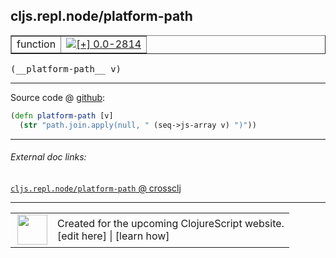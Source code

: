 ## cljs.repl.node/platform-path



 <table border="1">
<tr>
<td>function</td>
<td><a href="https://github.com/cljsinfo/cljs-api-docs/tree/0.0-2814"><img valign="middle" alt="[+] 0.0-2814" title="Added in 0.0-2814" src="https://img.shields.io/badge/+-0.0--2814-lightgrey.svg"></a> </td>
</tr>
</table>


 <samp>
(__platform-path__ v)<br>
</samp>

---







Source code @ [github](https://github.com/clojure/clojurescript/blob/r3264/src/main/clojure/cljs/repl/node.clj#L78-L79):

```clj
(defn platform-path [v]
  (str "path.join.apply(null, " (seq->js-array v) ")"))
```

<!--
Repo - tag - source tree - lines:

 <pre>
clojurescript @ r3264
└── src
    └── main
        └── clojure
            └── cljs
                └── repl
                    └── <ins>[node.clj:78-79](https://github.com/clojure/clojurescript/blob/r3264/src/main/clojure/cljs/repl/node.clj#L78-L79)</ins>
</pre>

-->

---



###### External doc links:

[`cljs.repl.node/platform-path` @ crossclj](http://crossclj.info/fun/cljs.repl.node/platform-path.html)<br>

---

 <table>
<tr><td>
<img valign="middle" align="right" width="48px" src="http://i.imgur.com/Hi20huC.png">
</td><td>
Created for the upcoming ClojureScript website.<br>
[edit here] | [learn how]
</td></tr></table>

[edit here]:https://github.com/cljsinfo/cljs-api-docs/blob/master/cljsdoc/cljs.repl.node_platform-path.cljsdoc
[learn how]:https://github.com/cljsinfo/cljs-api-docs/wiki/cljsdoc-files

<!--

This information was too distracting to show to readers, but I'll leave it
commented here since it is helpful to:

- pretty-print the data used to generate this document
- and show how to retrieve that data



The API data for this symbol:

```clj
{:ns "cljs.repl.node",
 :name "platform-path",
 :type "function",
 :signature ["[v]"],
 :source {:code "(defn platform-path [v]\n  (str \"path.join.apply(null, \" (seq->js-array v) \")\"))",
          :title "Source code",
          :repo "clojurescript",
          :tag "r3264",
          :filename "src/main/clojure/cljs/repl/node.clj",
          :lines [78 79]},
 :full-name "cljs.repl.node/platform-path",
 :full-name-encode "cljs.repl.node_platform-path",
 :history [["+" "0.0-2814"]]}

```

Retrieve the API data for this symbol:

```clj
;; from Clojure REPL
(require '[clojure.edn :as edn])
(-> (slurp "https://raw.githubusercontent.com/cljsinfo/cljs-api-docs/catalog/cljs-api.edn")
    (edn/read-string)
    (get-in [:symbols "cljs.repl.node/platform-path"]))
```

-->
